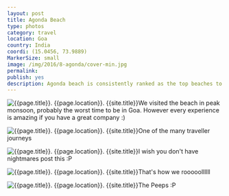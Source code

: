```yaml
---
layout: post
title: Agonda Beach
type: photos
category: travel
location: Goa
country: India
coordi: (15.0456, 73.9889)
MarkerSize: small
image: /img/2016/8-agonda/cover-min.jpg 
permalink: 
publish: yes
description: Agonda beach is consistently ranked as the top beaches to visit in India and is also a popular for being the nesting ground for turtles.
---
```

<!-- http://compressjpeg.com -->
<!-- http://compressimage.toolur.com/ 1024, 400-->
<p class="center"><img src="{{site.baseurl}}/img/2016/8-agonda/cover.jpg" alt="{{page.title}}. {{page.location}}. {{site.title}}" title="{{page.title}}">We visited the beach in peak monsoon, probably the worst time to be in Goa. However every experience is amazing if you have a great company :)</p>

<p class="center"><img src="{{site.baseurl}}/img/2016/8-agonda/1.jpg" alt="{{page.title}}. {{page.location}}. {{site.title}}" title="{{page.title}}">One of the many traveller journeys</p>

<p class="center"><img src="{{site.baseurl}}/img/2016/8-agonda/2.jpg" alt="{{page.title}}. {{page.location}}. {{site.title}}" title="{{page.title}}">I wish you don't have nightmares post this :P</p>

<p class="center"><img src="{{site.baseurl}}/img/2016/8-agonda/3.jpg" alt="{{page.title}}. {{page.location}}. {{site.title}}" title="{{page.title}}">That's how we rooooollllll</p>


<p class="center"><img src="{{site.baseurl}}/img/2016/8-agonda/4.jpg" alt="{{page.title}}. {{page.location}}. {{site.title}}" title="{{page.title}}">The Peeps :P</p>